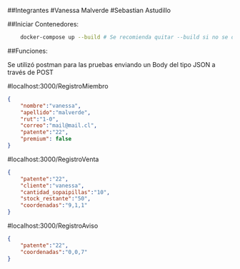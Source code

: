 ##Integrantes
#Vanessa Malverde
#Sebastian Astudillo

##Iniciar Contenedores:

```sh
    docker-compose up --build # Se recomienda quitar --build si no se desea rebuilder.
```

##Funciones:

Se utilizó postman para las pruebas enviando un Body del tipo JSON a través de POST 

#localhost:3000/RegistroMiembro
```json
{
    "nombre":"vanessa", 
    "apellido":"malverde",
    "rut":"1-0",
    "correo":"mail@mail.cl",
    "patente":"22",
    "premium": false
}
```

#localhost:3000/RegistroVenta
```json
{   
    "patente":"22",
    "cliente":"vanessa", 
    "cantidad_sopaipillas":"10",
    "stock_restante":"50",
    "coordenadas":"9,1,1" 
}
```

#localhost:3000/RegistroAviso
```json
{   
    "patente":"22",
    "coordenadas":"0,0,7" 
}
```
